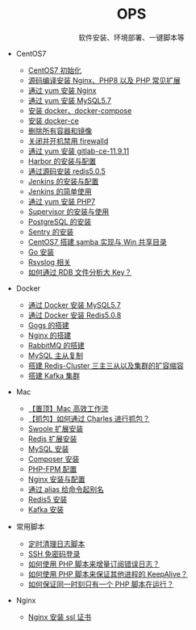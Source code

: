 <h1 align="center"> OPS </h1>
<p align="center">
软件安装、环境部署、一键脚本等
</p>

- CentOS7

  - [CentOS7 初始化](common-software-install)
  - [源码编译安装 Nginx、PHP8 以及 PHP 常见扩展](nginx-php-source-install)
  - [通过 yum 安装 Nginx](nginx-yum-install)
  - [通过 yum 安装 MySQL5.7](mysql57-yum-install)
  - [安装 docker、docker-compose](docker-yum-install)
  - [安装 docker-ce](docker-ce-yum-install)
  - [删除所有容器和镜像](docker-rm-all)
  - [关闭并开机禁用 firewalld](firewalld-disable)
  - [通过 yum 安装 gitlab-ce-11.9.11](gitlab-ce-11.9.11-yum-install)
  - [Harbor 的安装与配置](harbor-install)
  - [通过源码安装 redis5.0.5](redis5-src-install)
  - [Jenkins 的安装与配置](Jenkins-yum-install)
  - [Jenkins 的简单使用](Jenkins-Gogs)
  - [通过 yum 安装 PHP7](PHP7-yum-install)
  - [Supervisor 的安装与使用](Supervisor)
  - [PostgreSQL 的安装](PostgreSQL)
  - [Sentry 的安装](Sentry)
  - [CentOS7 搭建 samba 实现与 Win 共享目录](samba)
  - [Go 安装](go-install)
  - [Rsyslog 相关](Docs/Rsyslog相关.md)
  - [如何通过 RDB 文件分析大 Key？](Docs/如何通过RDB文件分析大Key？.md)

- Docker

  - [通过 Docker 安装 MySQL5.7](docker/mysql57-docker-install)
  - [通过 Docker 安装 Redis5.0.8](docker/redis-docker-install)
  - [Gogs 的搭建](docker/Gogs-docker-install)
  - [Nginx 的搭建](docker/Nginx-docker-install)
  - [RabbitMQ 的搭建](docker/RabbitMQ-docker-install)
  - [MySQL 主从复制](https://github.com/duiying/dockerfiles/tree/master/mysql-master-slave)
  - [搭建 Redis-Cluster 三主三从以及集群的扩容缩容](https://github.com/duiying/dockerfiles/tree/master/redis-cluster)
  - [搭建 Kafka 集群](https://github.com/duiying/dockerfiles/tree/master/kafka-cluster)
  
- Mac
  - [【置顶】Mac 高效工作流](Mac工作流/【置顶】Mac高效工作流.md)
  - [【抓包】如何通过 Charles 进行抓包？](Mac工作流/【抓包】如何通过Charles进行抓包？.md)
  - [Swoole 扩展安装](Mac工作流/Swoole扩展安装.md)
  - [Redis 扩展安装](Mac工作流/Redis扩展安装.md)
  - [MySQL 安装](Mac工作流/MySQL安装.md)
  - [Composer 安装](Mac工作流/Composer安装.md)
  - [PHP-FPM 配置](Mac工作流/PHP-FPM配置.md)
  - [Nginx 安装与配置](Mac工作流/Nginx安装与配置.md)
  - [通过 alias 给命令起别名](Mac工作流/通过alias给命令起别名.md)
  - [Redis5 安装](Mac工作流/Redis5安装.md)
  - [Kafka 安装](Mac工作流/Kafka安装.md)

- 常用脚本

  - [定时清理日志脚本](Docs/定时清理日志脚本.md)
  - [SSH 免密码登录](Script/auto-password-ssh-login)
  - [如何使用 PHP 脚本来增量订阅错误日志？](Docs/如何使用PHP脚本来增量订阅错误日志？.md)
  - [如何使用 PHP 脚本来保证其他进程的 KeepAlive？](Docs/如何使用PHP脚本来保证其他进程的KeepAlive？.md)
  - [如何保证同一时刻只有一个 PHP 脚本在运行？](Docs/如何保证同一时刻只有一个PHP脚本在运行？.md)

- Nginx

    - [Nginx 安装 ssl 证书](Nginx/ssl-install)
